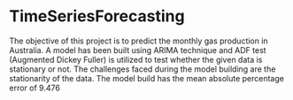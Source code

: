 # TimeSeriesForecasting

The objective of this project is to predict the monthly gas production in Australia. A model has been built using ARIMA technique and ADF test (Augmented Dickey Fuller) is utilized to test whether the given data is stationary or not. The challenges faced during the model building are the stationarity of the data. The model build has the mean absolute percentage error of 9.476 
